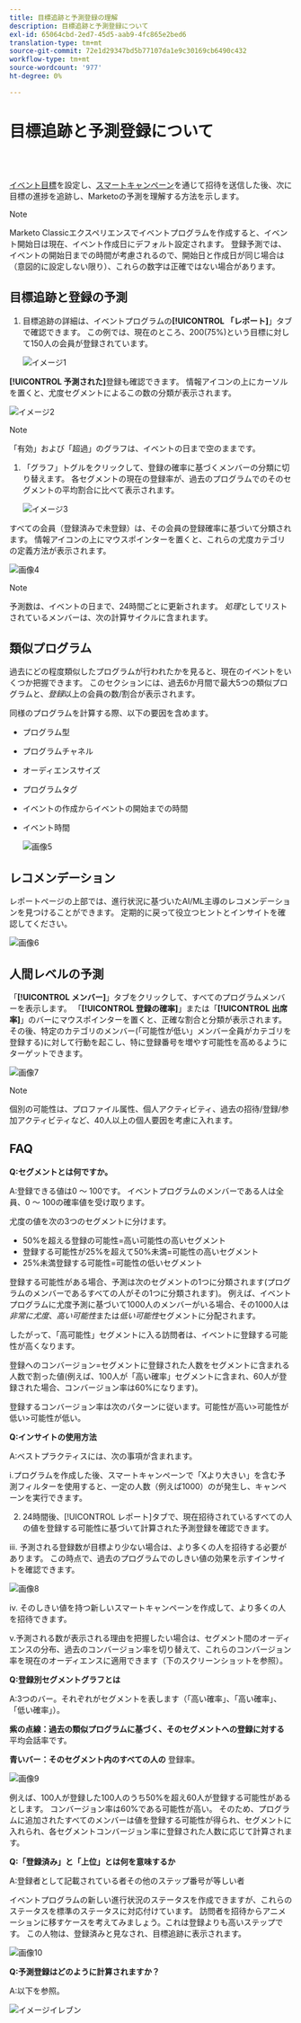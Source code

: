 ```yaml
---
title: 目標追跡と予測登録の理解
description: 目標追跡と予測登録について
exl-id: 65064cbd-2ed7-45d5-aab9-4fc865e2bed6
translation-type: tm+mt
source-git-commit: 72e1d29347bd5b77107da1e9c30169cb6490c432
workflow-type: tm+mt
source-wordcount: '977'
ht-degree: 0%

---
```


# 目標追跡と予測登録について

<br> 

[イベント目標](/help/sky/setting-event-goals.md)を設定し、[スマートキャンペーン](/help/sky/create-a-smart-campaign.md)を通じて招待を送信した後、次に目標の進捗を追跡し、Marketoの予測を理解する方法を示します。

>[!NOTE]
>
>Marketo Classicエクスペリエンスでイベントプログラムを作成すると、イベント開始日は現在、イベント作成日にデフォルト設定されます。 登録予測では、イベントの開始日までの時間が考慮されるので、開始日と作成日が同じ場合は（意図的に設定しない限り）、これらの数字は正確ではない場合があります。

## 目標追跡と登録の予測

1. 目標追跡の詳細は、イベントプログラムの&#x200B;**[!UICONTROL 「レポート]**」タブで確認できます。 この例では、現在のところ、200(75%)という目標に対して150人の会員が登録されています。

   ![イメージ1](/help/sky/assets/predictive-audiences/understanding-goal-tracking-and-projected-registrations/understanding-goal-tracking-and-projected-registrations-1.png)

**[!UICONTROL 予測された]**&#x200B;登録も確認できます。 情報アイコンの上にカーソルを置くと、尤度セグメントによるこの数の分類が表示されます。

![イメージ2](/help/sky/assets/predictive-audiences/understanding-goal-tracking-and-projected-registrations/understanding-goal-tracking-and-projected-registrations-2.png)

>[!NOTE]
>
>「有効」および「超過」のグラフは、イベントの日まで空のままです。

1. 「グラフ」トグルをクリックして、登録の確率に基づくメンバーの分類に切り替えます。 各セグメントの現在の登録率が、過去のプログラムでのそのセグメントの平均割合に比べて表示されます。

   ![イメージ3](/help/sky/assets/predictive-audiences/understanding-goal-tracking-and-projected-registrations/understanding-goal-tracking-and-projected-registrations-3.png)

すべての会員（登録済みで未登録）は、その会員の登録確率に基づいて分類されます。 情報アイコンの上にマウスポインターを置くと、これらの尤度カテゴリの定義方法が表示されます。

![画像4](/help/sky/assets/predictive-audiences/understanding-goal-tracking-and-projected-registrations/understanding-goal-tracking-and-projected-registrations-4.png)

>[!NOTE]
>
>予測数は、イベントの日まで、24時間ごとに更新されます。 _処理_&#x200B;としてリストされているメンバーは、次の計算サイクルに含まれます。

## 類似プログラム

過去にどの程度類似したプログラムが行われたかを見ると、現在のイベントをいくつか把握できます。 このセクションには、過去6か月間で最大5つの類似プログラムと、_登録_&#x200B;以上の会員の数/割合が表示されます。

同様のプログラムを計算する際、以下の要因を含めます。

* プログラム型
* プログラムチャネル
* オーディエンスサイズ
* プログラムタグ
* イベントの作成からイベントの開始までの時間
* イベント時間

   ![画像5](/help/sky/assets/predictive-audiences/understanding-goal-tracking-and-projected-registrations/understanding-goal-tracking-and-projected-registrations-5.png)

## レコメンデーション

レポートページの上部では、進行状況に基づいたAI/ML主導のレコメンデーションを見つけることができます。 定期的に戻って役立つヒントとインサイトを確認してください。

![画像6](/help/sky/assets/predictive-audiences/understanding-goal-tracking-and-projected-registrations/understanding-goal-tracking-and-projected-registrations-6.png)

## 人間レベルの予測

「**[!UICONTROL メンバー]**」タブをクリックして、すべてのプログラムメンバーを表示します。 「**[!UICONTROL 登録の確率]**」または「**[!UICONTROL 出席率]**」のバーにマウスポインターを置くと、正確な割合と分類が表示されます。 その後、特定のカテゴリのメンバー(「可能性が低い」メンバー全員がカテゴリを登録する)に対して行動を起こし、特に登録番号を増やす可能性を高めるようにターゲットできます。

![画像7](/help/sky/assets/predictive-audiences/understanding-goal-tracking-and-projected-registrations/understanding-goal-tracking-and-projected-registrations-7.png)

>[!NOTE]
>
>個別の可能性は、プロファイル属性、個人アクティビティ、過去の招待/登録/参加アクティビティなど、40人以上の個人要因を考慮に入れます。

## FAQ

**Q:セグメントとは何ですか。**

A:登録できる値は0 ～ 100です。 イベントプログラムのメンバーである人は全員、0 ～ 100の確率値を受け取ります。

尤度の値を次の3つのセグメントに分けます。

* 50%を超える登録の可能性=高い可能性の高いセグメント
* 登録する可能性が25%を超えて50%未満=可能性の高いセグメント
* 25%未満登録する可能性=可能性の低いセグメント

登録する可能性がある場合、予測は次のセグメントの1つに分類されます(プログラムのメンバーであるすべての人がその1つに分類されます)。 例えば、イベントプログラムに尤度予測に基づいて1000人のメンバーがいる場合、その1000人は&#x200B;_非常に尤度_、_高い可能性_&#x200B;または&#x200B;_低い可能性_&#x200B;セグメントに分配されます。

したがって、「高可能性」セグメントに入る訪問者は、イベントに登録する可能性が高くなります。

登録へのコンバージョン=セグメントに登録された人数をセグメントに含まれる人数で割った値(例えば、100人が「高い確率」セグメントに含まれ、60人が登録された場合、コンバージョン率は60%になります)。

登録するコンバージョン率は次のパターンに従います。可能性が高い>可能性が低い>可能性が低い。

**Q:インサイトの使用方法**

A:ベストプラクティスには、次の事項が含まれます。

i.プログラムを作成した後、スマートキャンペーンで「Xより大きい」を含む予測フィルターを使用すると、一定の人数（例えば1000）のが発生し、キャンペーンを実行できます。

2. 24時間後、[!UICONTROL レポート]タブで、現在招待されているすべての人の値を登録する可能性に基づいて計算された予測登録を確認できます。

iii. 予測される登録数が目標より少ない場合は、より多くの人を招待する必要があります。 この時点で、過去のプログラムでのしきい値の効果を示すインサイトを確認できます。

![画像8](/help/sky/assets/predictive-audiences/understanding-goal-tracking-and-projected-registrations/understanding-goal-tracking-and-projected-registrations-8.png)

iv. そのしきい値を持つ新しいスマートキャンペーンを作成して、より多くの人を招待できます。

v.予測される数が表示される理由を把握したい場合は、セグメント間のオーディエンスの分布、過去のコンバージョン率を切り替えて、これらのコンバージョン率を現在のオーディエンスに適用できます（下のスクリーンショットを参照）。

**Q:登録別セグメントグラフとは**

A:3つのバー。それぞれがセグメントを表します（「高い確率」、「高い確率」、「低い確率」）。

**紫の点線：過去の類似プログラムに基づく、そのセグメントへの登録に対する** 平均会話率です。

**青いバー：そのセグメント内のすべての人の** 登録率。

![画像9](/help/sky/assets/predictive-audiences/understanding-goal-tracking-and-projected-registrations/understanding-goal-tracking-and-projected-registrations-9.png)

例えば、100人が登録した100人のうち50%を超え60人が登録する可能性があるとします。 コンバージョン率は60%である可能性が高い。 そのため、プログラムに追加されたすべてのメンバーは値を登録する可能性が得られ、セグメントに入れられ、各セグメントコンバージョン率に登録された人数に応じて計算されます。

**Q:「登録済み」と「上位」とは何を意味するか**

A:登録者として記載されている者その他のステップ番号が等しい者

イベントプログラムの新しい進行状況のステータスを作成できますが、これらのステータスを標準のステータスに対応付けています。 訪問者を招待からアニメーションに移すケースを考えてみましょう。これは登録よりも高いステップです。 この人物は、登録済みと見なされ、目標追跡に表示されます。

![画像10](/help/sky/assets/predictive-audiences/understanding-goal-tracking-and-projected-registrations/understanding-goal-tracking-and-projected-registrations-10.png)

**Q:予測登録はどのように計算されますか？**

A:以下を参照。

![イメージイレブン](/help/sky/assets/predictive-audiences/understanding-goal-tracking-and-projected-registrations/understanding-goal-tracking-and-projected-registrations-11.png)
